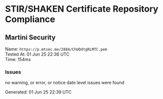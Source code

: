 # STIR/SHAKEN Certificate Repository Compliance

## Martini Security

Name: `https://p.mtsec.me/2884/ChUOdtgRLMTC.pem`\
Tested At: 01 Jun 25 22:36 UTC\
Time: 154ms

### Issues

no warning, or error, or notice date level issues were found

Generated: 01 Jun 25 22:39 UTC